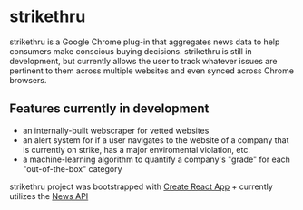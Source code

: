# strikethru

strikethru is a Google Chrome plug-in that aggregates news data to help consumers make conscious buying decisions. strikethru is still in development, but currently allows the user to track whatever issues are pertinent to them across multiple websites and even synced across Chrome browsers.

## Features currently in development

- an internally-built webscraper for vetted websites
- an alert system for if a user navigates to the website of a company that is currently on strike, has a major enviromental violation, etc.
- a machine-learning algorithm to quantify a company's "grade" for each "out-of-the-box" category

strikethru project was bootstrapped with [Create React App](https://github.com/facebook/create-react-app) + currently utilizes the [News API](https://newsapi.org/)
